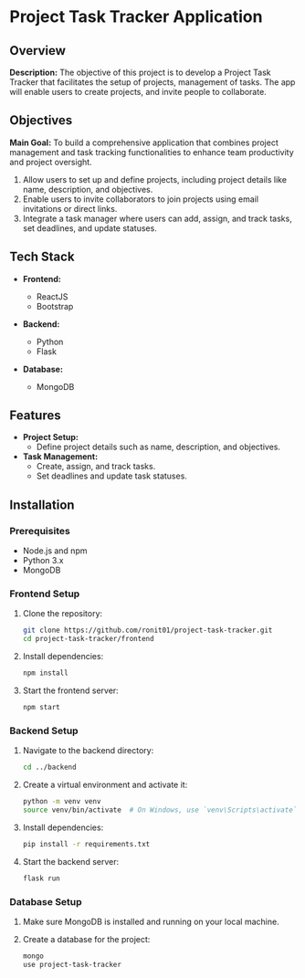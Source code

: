 # Project Task Tracker Application

## Overview

**Description:**
The objective of this project is to develop a Project Task Tracker that facilitates the setup of projects, management of tasks. The app will enable users to create projects, and invite people to collaborate.

## Objectives

**Main Goal:**
To build a comprehensive application that combines project management and task tracking functionalities to enhance team productivity and project oversight.

1. Allow users to set up and define projects, including project details like name, description, and objectives.
2. Enable users to invite collaborators to join projects using email invitations or direct links.
3. Integrate a task manager where users can add, assign, and track tasks, set deadlines, and update statuses.

## Tech Stack

- **Frontend:**
  - ReactJS
  - Bootstrap

- **Backend:**
  - Python
  - Flask

- **Database:**
  - MongoDB

## Features

- **Project Setup:**
  - Define project details such as name, description, and objectives.
- **Task Management:**
  - Create, assign, and track tasks.
  - Set deadlines and update task statuses.

## Installation

### Prerequisites

- Node.js and npm
- Python 3.x
- MongoDB

### Frontend Setup

1. Clone the repository:
    ```bash
    git clone https://github.com/ronit01/project-task-tracker.git
    cd project-task-tracker/frontend
    ```

2. Install dependencies:
    ```bash
    npm install
    ```

3. Start the frontend server:
    ```bash
    npm start
    ```

### Backend Setup

1. Navigate to the backend directory:
    ```bash
    cd ../backend
    ```

2. Create a virtual environment and activate it:
    ```bash
    python -m venv venv
    source venv/bin/activate  # On Windows, use `venv\Scripts\activate`
    ```

3. Install dependencies:
    ```bash
    pip install -r requirements.txt
    ```

4. Start the backend server:
    ```bash
    flask run
    ```

### Database Setup

1. Make sure MongoDB is installed and running on your local machine.

2. Create a database for the project:
    ```bash
    mongo
    use project-task-tracker
    ```



